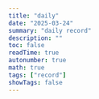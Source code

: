 ```yaml
---
title: "daily"
date: "2025-03-24"
summary: "daily record"
description: ""
toc: false
readTime: true
autonumber: true
math: true
tags: ["record"]
showTags: false
---
```




